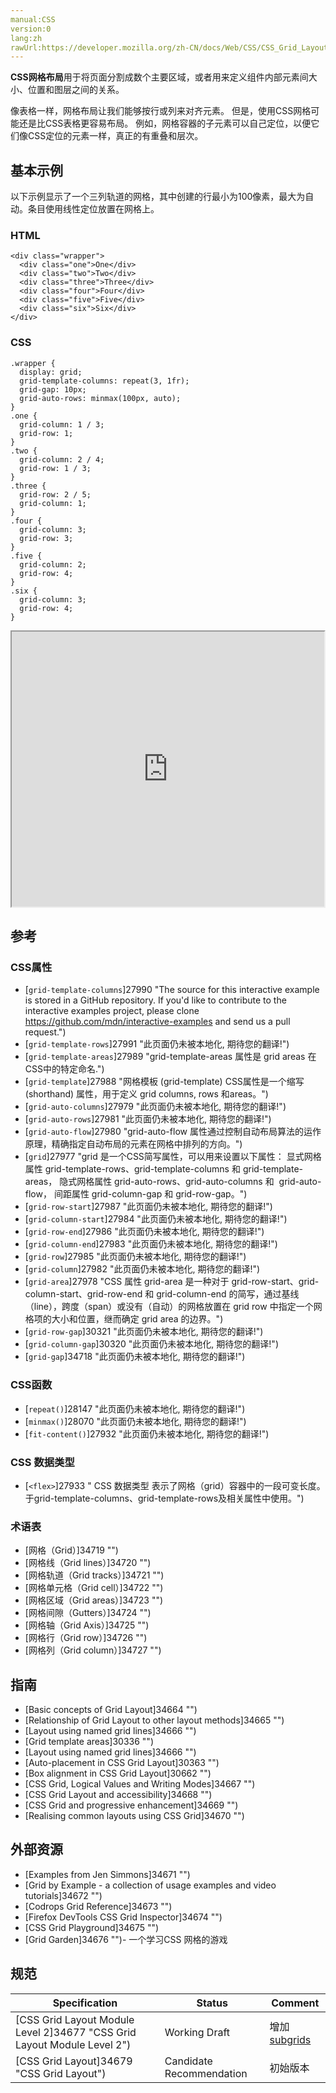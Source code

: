```yaml
---
manual:CSS
version:0
lang:zh
rawUrl:https://developer.mozilla.org/zh-CN/docs/Web/CSS/CSS_Grid_Layout
---
```






**CSS网格布局**用于将页面分割成数个主要区域，或者用来定义组件内部元素间大小、位置和图层之间的关系。



像表格一样，网格布局让我们能够按行或列来对齐元素。 但是，使用CSS网格可能还是比CSS表格更容易布局。 例如，网格容器的子元素可以自己定位，以便它们像CSS定位的元素一样，真正的有重叠和层次。


## 基本示例<a name="Basic_Example"></a>


以下示例显示了一个三列轨道的网格，其中创建的行最小为100像素，最大为自动。条目使用线性定位放置在网格上。


### HTML<a name="HTML"></a>

```
<div class="wrapper">
  <div class="one">One</div>
  <div class="two">Two</div>
  <div class="three">Three</div>
  <div class="four">Four</div>
  <div class="five">Five</div>
  <div class="six">Six</div>
</div>
```

### CSS<a name="CSS"></a>

```
.wrapper {
  display: grid;
  grid-template-columns: repeat(3, 1fr);
  grid-gap: 10px;
  grid-auto-rows: minmax(100px, auto);
}
.one {
  grid-column: 1 / 3;
  grid-row: 1;
}
.two { 
  grid-column: 2 / 4;
  grid-row: 1 / 3;
}
.three {
  grid-row: 2 / 5;
  grid-column: 1;
}
.four {
  grid-column: 3;
  grid-row: 3;
}
.five {
  grid-column: 2;
  grid-row: 4;
}
.six {
  grid-column: 3;
  grid-row: 4;
}
```


<iframe src='https://mdn.mozillademos.org/zh-CN/docs/Web/CSS/CSS_Grid_Layout$samples/example?revision=1389196' width='500' height='440'></iframe>




## 参考<a name="参考"></a>

### CSS属性<a name="CSS属性"></a>

* [`grid-template-columns`]27990 "The source for this interactive example is stored in a GitHub repository. If you'd like to contribute to the interactive examples project, please clone https://github.com/mdn/interactive-examples and send us a pull request.")
* [`grid-template-rows`]27991 "此页面仍未被本地化, 期待您的翻译!")
* [`grid-template-areas`]27989 "grid-template-areas 属性是 grid areas 在CSS中的特定命名.")
* [`grid-template`]27988 "网格模板 (grid-template) CSS属性是一个缩写 (shorthand) 属性，用于定义 grid columns, rows 和areas。")
* [`grid-auto-columns`]27979 "此页面仍未被本地化, 期待您的翻译!")
* [`grid-auto-rows`]27981 "此页面仍未被本地化, 期待您的翻译!")
* [`grid-auto-flow`]27980 "grid-auto-flow 属性通过控制自动布局算法的运作原理，精确指定自动布局的元素在网格中排列的方向。")
* [`grid`]27977 "grid 是一个CSS简写属性，可以用来设置以下属性：
 显式网格属性 grid-template-rows、grid-template-columns 和 grid-template-areas，
 隐式网格属性 grid-auto-rows、grid-auto-columns 和  grid-auto-flow，
 间距属性 grid-column-gap 和 grid-row-gap。")
* [`grid-row-start`]27987 "此页面仍未被本地化, 期待您的翻译!")
* [`grid-column-start`]27984 "此页面仍未被本地化, 期待您的翻译!")
* [`grid-row-end`]27986 "此页面仍未被本地化, 期待您的翻译!")
* [`grid-column-end`]27983 "此页面仍未被本地化, 期待您的翻译!")
* [`grid-row`]27985 "此页面仍未被本地化, 期待您的翻译!")
* [`grid-column`]27982 "此页面仍未被本地化, 期待您的翻译!")
* [`grid-area`]27978 "CSS 属性 grid-area 是一种对于 grid-row-start、grid-column-start、grid-row-end 和 grid-column-end 的简写，通过基线（line），跨度（span）或没有（自动）的网格放置在 grid row 中指定一个网格项的大小和位置，继而确定 grid area 的边界。")
* [`grid-row-gap`]30321 "此页面仍未被本地化, 期待您的翻译!")
* [`grid-column-gap`]30320 "此页面仍未被本地化, 期待您的翻译!")
* [`grid-gap`]34718 "此页面仍未被本地化, 期待您的翻译!")


### CSS函数<a name="CSS函数"></a>

* [`repeat()`]28147 "此页面仍未被本地化, 期待您的翻译!")
* [`minmax()`]28070 "此页面仍未被本地化, 期待您的翻译!")
* [`fit-content()`]27932 "此页面仍未被本地化, 期待您的翻译!")


### CSS 数据类型<a name="CSS_数据类型"></a>

* [`<flex>`]27933 "<flex> CSS 数据类型 表示了网格（grid）容器中的一段可变长度。于grid-template-columns、grid-template-rows及相关属性中使用。")


### 术语表<a name="术语表"></a>

* [网格（Grid）]34719 "")
* [网格线（Grid lines）]34720 "")
* [网格轨道（Grid tracks）]34721 "")
* [网格单元格（Grid cell）]34722 "")
* [网格区域（Grid areas）]34723 "")
* [网格间隙（Gutters）]34724 "")
* [网格轴（Grid Axis）]34725 "")
* [网格行（Grid row）]34726 "")
* [网格列（Grid column）]34727 "")


## 指南<a name="指南"></a>

* [Basic concepts of Grid Layout]34664 "")
* [Relationship of Grid Layout to other layout methods]34665 "")
* [Layout using named grid lines]34666 "")
* [Grid template areas]30336 "")
* [Layout using named grid lines]34666 "")
* [Auto-placement in CSS Grid Layout]30363 "")
* [Box alignment in CSS Grid Layout]30662 "")
* [CSS Grid, Logical Values and Writing Modes]34667 "")
* [CSS Grid Layout and accessibility]34668 "")
* [CSS Grid and progressive enhancement]34669 "")
* [Realising common layouts using CSS Grid]34670 "")


## 外部资源<a name="外部资源"></a>

* [Examples from Jen Simmons]34671 "")
* [Grid by Example - a collection of usage examples and video tutorials]34672 "")
* [Codrops Grid Reference]34673 "")
* [Firefox DevTools CSS Grid Inspector]34674 "")
* [CSS Grid Playground]34675 "")
* [Grid Garden]34676 "")- 一个学习CSS 网格的游戏

## 规范<a name="规范"></a>

Specification | Status | Comment 
 ---  |  ---  |  ---  | 
[CSS Grid Layout Module Level 2]34677 "CSS Grid Layout Module Level 2") | Working Draft | 增加[subgrids](%34664#Subgrid "") 
[CSS Grid Layout]34679 "CSS Grid Layout") | Candidate Recommendation | 初始版本 




